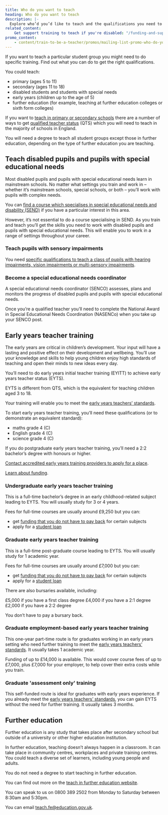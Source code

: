 ```yaml
---
title: Who do you want to teach
heading: Who do you want to teach
description: |-
  Explore who’d you’d like to teach and the qualifications you need to work with early years, further education, and pupils with special educational needs.
related_content:
    Get support training to teach if you're disabled: "/funding-and-support/if-youre-disabled"
promo_content:
    - content/train-to-be-a-teacher/promos/mailing-list-promo-who-do-you-want-to-teach
---
```


If you want to teach a particular student group you might need to do specific training. Find out what you can do to get the right qualifications.

You could teach:

- primary (ages 5 to 11)
- secondary (ages 11 to 18)
- disabled students and students with special needs
- early years (children up to the age of 5)
- further education (for example, teaching at further education colleges or sixth form colleges)

If you want to [teach in primary or secondary schools](/train-to-be-a-teacher/if-you-have-a-degree) there are a number of ways to get [qualified teacher status](/what-is-qts) (QTS) which you will need to teach in the majority of schools in
England.

You will need a degree to teach all student groups except those in further education, depending on the type of further education you are teaching.

## Teach disabled pupils and pupils with special educational needs

Most disabled pupils and pupils with special educational needs learn in mainstream schools.
No matter what settings you train and work in – whether it’s mainstream schools, special schools, or both – you’ll work with pupils with complex needs.

You can [find a course which specialises in special educational needs and disability (SEND)](https://www.find-postgraduate-teacher-training.service.gov.uk/start/subject?l=2) if you have a particular interest in this area.

However, it’s not essential to do a course specialising in SEND. As you train and teach you’ll get the skills you need to work with disabled pupils and pupils with special educational needs. This will enable you to work in a range of settings throughout your career.

### Teach pupils with sensory impairments

You need [specific qualifications to teach a class of pupils with hearing impairments, vision impairments or multi-sensory impairments](https://www.gov.uk/guidance/mandatory-qualifications-specialist-teachers).

### Become a special educational needs coordinator

A special educational needs coordinator (SENCO) assesses, plans and monitors the progress of disabled pupils and pupils with special educational needs.

Once you’re a qualified teacher you’ll need to complete the National Award in Special Educational Needs Coordination (NASENCo) when you take up your SENCO post.

## Early years teacher training

The early years are critical in children’s development. Your input will have a lasting and positive effect on their development and wellbeing. You’ll use your knowledge and skills to help young children enjoy high standards of teaching and open their minds to new ideas every day.

You’ll need to do early years initial teacher training (EYITT) to achieve early years teacher status (EYTS).

EYTS is different from QTS, which is the equivalent for teaching children aged 3 to 18.

Your training will enable you to meet the [early years teachers’ standards](https://www.gov.uk/government/publications/early-years-teachers-standards).

To start early years teacher training, you’ll need these qualifications (or to demonstrate an equivalent standard):

- maths grade 4 (C)
- English grade 4 (C)
- science grade 4 (C)

If you do postgraduate early years teacher training, you’ll need a 2:2 bachelor’s degree with honours or higher.

[Contact accredited early years training providers to apply for a place](https://www.gov.uk/government/publications/early-years-initial-teacher-training-itt-providers-and-school-direct-early-years-lead-organisations/early-years-initial-teacher-training-itt-providers-and-school-direct-lead-organisations).

[Learn about funding](https://www.gov.uk/guidance/early-years-initial-teacher-training-2023-to-2024-funding-guidance).

### Undergraduate early years teacher training

This is a full-time bachelor’s degree in an early childhood-related subject leading to EYTS. You will usually study for 3 or 4 years.

Fees for full-time courses are usually around £9,250 but you can:

- get [funding that you do not have to pay back](/funding-and-support/scholarships-and-bursaries) for certain subjects
- apply for a [student loan](/funding-and-support/tuition-fee-and-maintenance-loans)

### Graduate early years teacher training

This is a full-time post-graduate course leading to EYTS. You will usually study for 1 academic year.

Fees for full-time courses are usually around £7,000 but you can:

- get [funding that you do not have to pay back](/funding-and-support/scholarships-and-bursaries) for certain subjects
- apply for a [student loan](/funding-and-support/tuition-fee-and-maintenance-loans)

There are also bursaries available, including:

£5,000 if you have a first class degree
£4,000 if you have a 2:1 degree
£2,000 if you have a 2:2 degree

You don’t have to pay a bursary back.

### Graduate employment-based early years teacher training

This one-year part-time route is for graduates working in an early years setting who need further training to meet the [early years teachers’ standards](https://www.gov.uk/government/publications/early-years-teachers-standards). It usually takes 1 academic year.

Funding of up to £14,000 is available. This would cover course fees of up to £7,000, plus £7,000 for your employer, to help cover their extra costs while you train.

### Graduate 'assessment only' training

This self-funded route is ideal for graduates with early years experience. If you already meet the [early years teachers’ standards](https://www.gov.uk/government/publications/early-years-teachers-standards), you can gain EYTS without the need for further training. It usually takes 3 months.

## Further education

Further education is any study that takes place after secondary school but outside of a university or other higher education institution.

In further education, teaching doesn’t always happen in a classroom. It can take place in community centres, workplaces and private training centres. You could teach a diverse set of learners, including young people and adults.

You do not need a degree to start teaching in further education.

You can find out more on the [teach in further education website](https://www.teach-in-further-education.campaign.gov.uk/).

You can speak to us on 0800 389 2502 from Monday to Saturday between 8:30am and 5:30pm.

You can email [teach.fe@education.gov.uk](mailto:teach.fe@education.gov.uk).
